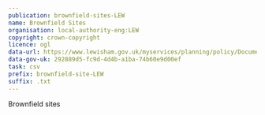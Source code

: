 ```yaml
---
publication: brownfield-sites-LEW
name: Brownfield Sites
organisation: local-authority-eng:LEW
copyright: crown-copyright
licence: ogl
data-url: https://www.lewisham.gov.uk/myservices/planning/policy/Documents/BrownfieldLandRegister.csv
data-gov-uk: 292889d5-fc9d-4d4b-a1ba-74b60e9d00ef
task: csv
prefix: brownfield-site-LEW
suffix: .txt
---
```


Brownfield sites

